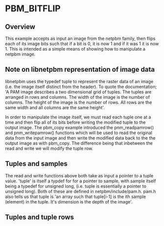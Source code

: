 # PBM_BITFLIP #

## Overview ##

This example accepts as input an image from the netpbm family, then flips each of its image bits such that if a bit is 0, it is now 1 
and if it was 1 it is now 1. This is intended as a simple means of showing how to manipulate a netpbm image.

## Note on libnetpbm representation of image data ##

libnetpbm uses the typedef tuple to represent the raster data of an image (i.e. the image itself distinct from the header). To quote 
the documentation; 'A PAM image describes a two dimensional grid of tuples. The tuples are arranged in rows and columns. The width of
the image is the number of columns. The height of the image is the number of rows. All rows are the same width and all columns are 
the same height'. 

In order to manipulate the image itself, we must read each tuple one at a time and then flip all of its bits 
before writing the modified tuple to the output image. The pbm_copy example introduced the pnm_readpamrow() and pnm_writepamrow() 
functions which will be used to read the original data  from the input image and then write the modified data back to the the output 
image as with pbm_copy. The difference being that inbetween the read and write we will modify the tuple row.

## Tuples and samples ##

The read and write functions above both take as input a pointer to a tuple value. 'tuple' is itself a typdef for for a pointer to 
sample, with sample itself being a typedef for unsigned long, (i.e. tuple is essentially a pointer to unsigned long). Both of these 
are defined in netpbm/include/pam.h. pam.h also tells us that tuple is 'an array such that tuple[i-1] is the  ith sample (element) 
in the tuple. It's dimension is the depth of the image'.

## Tuples and tuple rows ##


